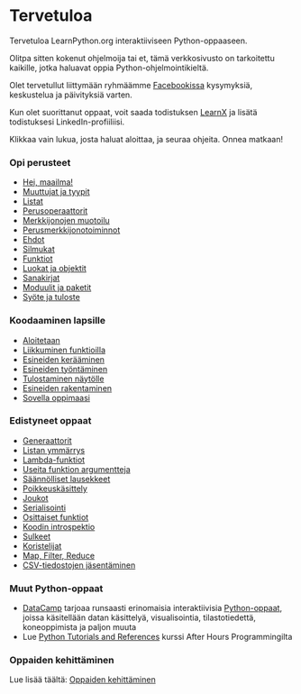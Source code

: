 # Tervetuloa

Tervetuloa LearnPython.org interaktiiviseen Python-oppaaseen.

Olitpa sitten kokenut ohjelmoija tai et, tämä verkkosivusto on tarkoitettu kaikille, jotka haluavat oppia Python-ohjelmointikieltä.<br>

Olet tervetullut liittymään ryhmäämme <a href="http://www.facebook.com/groups/180708015327157/">Facebookissa</a> kysymyksiä, keskustelua ja päivityksiä varten.

Kun olet suorittanut oppaat, voit saada todistuksen [LearnX](https://www.learnx.org) ja lisätä todistuksesi LinkedIn-profiiliisi.

Klikkaa vain lukua, josta haluat aloittaa, ja seuraa ohjeita. Onnea matkaan!<br>

### Opi perusteet

- [Hei, maailma!](Hello,%20World!)
- [Muuttujat ja tyypit](Variables%20and%20Types)
- [Listat](Lists)
- [Perusoperaattorit](Basic%20Operators)
- [Merkkijonojen muotoilu](String%20Formatting)
- [Perusmerkkijonotoiminnot](Basic%20String%20Operations)
- [Ehdot](Conditions)
- [Silmukat](Loops)
- [Funktiot](Functions)
- [Luokat ja objektit](Classes%20and%20Objects)
- [Sanakirjat](Dictionaries)
- [Moduulit ja paketit](Modules%20and%20Packages)
- [Syöte ja tuloste](Input%20and%20Output)

### Koodaaminen lapsille
- [Aloitetaan](https://codingforkids.io/play/python/intro-level1)
- [Liikkuminen funktioilla](https://codingforkids.io/play/python/intro-level2)
- [Esineiden kerääminen](https://codingforkids.io/play/python/intro-level3)
- [Esineiden työntäminen](https://codingforkids.io/play/python/intro-level4)
- [Tulostaminen näytölle](https://codingforkids.io/play/python/intro-level5)
- [Esineiden rakentaminen](https://codingforkids.io/play/python/intro-level6)
- [Sovella oppimaasi](https://codingforkids.io/play/python/intro-level7)

### Edistyneet oppaat

- [Generaattorit](Generators)
- [Listan ymmärrys](List%20Comprehensions)
- [Lambda-funktiot](Lambda%20functions)
- [Useita funktion argumentteja](Multiple%20Function%20Arguments)
- [Säännölliset lausekkeet](Regular%20Expressions)
- [Poikkeuskäsittely](Exception%20Handling)
- [Joukot](Sets)
- [Serialisointi](Serialization)
- [Osittaiset funktiot](Partial%20functions)
- [Koodin introspektio](Code%20Introspection)
- [Sulkeet](Closures)
- [Koristelijat](Decorators)
- [Map, Filter, Reduce](Map,%20Filter,%20Reduce)
- [CSV-tiedostojen jäsentäminen](Parsing%20CSV%20Files)

### Muut Python-oppaat

- [DataCamp](https://datacamp.pxf.io/c/67577/1012793/13294?sharedId=learnpython.org) tarjoaa runsaasti erinomaisia interaktiivisia [Python-oppaat](https://datacamp.pxf.io/c/67577/1012793/13294?sharedId=learnpython.org), joissa käsitellään datan käsittelyä, visualisointia, tilastotiedettä, koneoppimista ja paljon muuta
- Lue [Python Tutorials and References](http://www.afterhoursprogramming.com/index.php?article=181) kurssi After Hours Programmingilta

### Oppaiden kehittäminen

Lue lisää täältä: [Oppaiden kehittäminen](Contributing%20Tutorials)